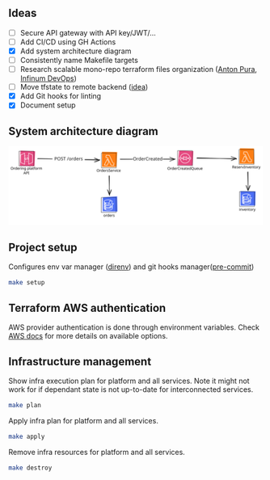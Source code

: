 ## Ideas
- [ ] Secure API gateway with API key/JWT/...
- [ ] Add CI/CD using GH Actions
- [x] Add system architecture diagram
- [ ] Consistently name Makefile targets
- [ ] Research scalable mono-repo terraform files organization ([Anton Pura](https://www.youtube.com/watch?v=nMVXs8VnrF4), [Infinum DevOps](https://github.com/infinum/infrastructure-template/blob/main/terraform/README.md))
- [ ] Move tfstate to remote backend ([idea](https://github.com/infinum/infrastructure-template/blob/main/terraform/init/AWS/README.md))
- [x] Add Git hooks for linting
- [x] Document setup

## System architecture diagram
![System diagram](assets/system-diagram.svg)

## Project setup
Configures env var manager ([direnv](https://direnv.net/)) and git hooks manager([pre-commit](https://pre-commit.com/))
```bash
make setup
```

## Terraform AWS authentication
AWS provider authentication is done through environment variables. Check [AWS docs](https://docs.aws.amazon.com/cli/v1/userguide/cli-configure-envvars.html) for more details on available options.

## Infrastructure management
Show infra execution plan for platform and all services. Note it might not work for if dependant state is not up-to-date for interconnected services.
```bash
make plan
```

Apply infra plan for platform and all services.
```bash
make apply
```

Remove infra resources for platform and all services.
```bash
make destroy
```
